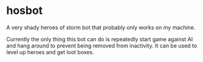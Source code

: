# hosbot
A very shady heroes of storm bot that probably only works on my machine.

Currently the only thing this bot can do is repeatedly start game against AI and hang around to prevent being removed from inactivity.
It can be used to level up heroes and get loot boxes.
